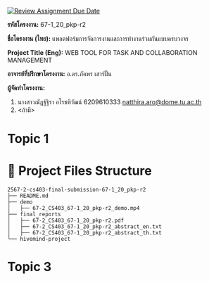 [![Review Assignment Due Date](https://classroom.github.com/assets/deadline-readme-button-22041afd0340ce965d47ae6ef1cefeee28c7c493a6346c4f15d667ab976d596c.svg)](https://classroom.github.com/a/w8H8oomW)

**รหัสโครงงาน:** 67-1_20_pkp-r2

**ชื่อโครงงาน (ไทย):** แพลตฟอร์มการจัดการงานและการทำงานร่วมกันแบบครบวงจร

**Project Title (Eng):** WEB TOOL FOR TASK AND COLLABORATION MANAGEMENT

**อาจารย์ที่ปรึกษาโครงงาน:** อ.ดร.ภัคพร เสาร์ฝั้น

**ผู้จัดทำโครงงาน:**
1. นางสาวณัฏฐ์ฐิรา อโรชพิวัฒน์ 6209610333 natthira.aro@dome.tu.ac.th
2. <ถ้ามี>
   
# Topic 1
# 📁 Project Files Structure
```
2567-2-cs403-final-submission-67-1_20_pkp-r2
├── README.md
├── demo
│   ├── 67-2_CS403_67-1_20_pkp-r2_demo.mp4
├── final_reports
│   ├── 67-2_CS403_67-1_20_pkp-r2.pdf
│   ├── 67-2_CS403_67-1_20_pkp-r2_abstract_en.txt
│   ├── 67-2_CS403_67-1_20_pkp-r2_abstract_th.txt
└── hivemind-project
```
# Topic 3
